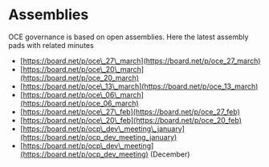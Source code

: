 # Assemblies

OCE governance is based on open assemblies. Here the latest assembly pads with related minutes

* [https://board.net/p/oce\_27\_march](https://board.net/p/oce_27_march)
* [https://board.net/p/oce\_20\_march](https://board.net/p/oce_20_march)
* [https://board.net/p/oce\_13\_march](https://board.net/p/oce_13_march)
* [https://board.net/p/oce\_06\_march](https://board.net/p/oce_06_march)
* [https://board.net/p/oce\_27\_feb](https://board.net/p/oce_27_feb)
* [https://board.net/p/oce\_20\_feb](https://board.net/p/oce_20_feb)
* [https://board.net/p/ocp\_dev\_meeting\_january](https://board.net/p/ocp_dev_meeting_january)
* [https://board.net/p/ocp\_dev\_meeting](https://board.net/p/ocp_dev_meeting) \(December\)

